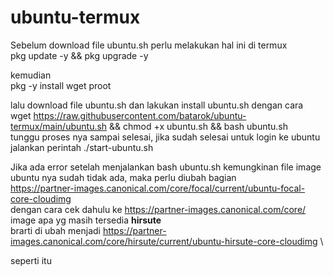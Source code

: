 # ubuntu-termux
Sebelum download file ubuntu.sh perlu melakukan hal ini di termux \
pkg update -y && pkg upgrade -y

kemudian \
pkg -y install wget proot

lalu download file ubuntu.sh dan lakukan install ubuntu.sh dengan cara \
wget https://raw.githubusercontent.com/batarok/ubuntu-termux/main/ubuntu.sh && chmod +x ubuntu.sh && bash ubuntu.sh \
tunggu proses nya sampai selesai, jika sudah selesai untuk login ke ubuntu jalankan perintah ./start-ubuntu.sh

Jika ada error setelah menjalankan bash ubuntu.sh kemungkinan file image ubuntu nya sudah tidak ada, maka perlu diubah bagian \
https://partner-images.canonical.com/core/focal/current/ubuntu-focal-core-cloudimg \
dengan cara cek dahulu ke https://partner-images.canonical.com/core/ image apa yg masih tersedia <b>hirsute</b> \
brarti di ubah menjadi https://partner-images.canonical.com/core/hirsute/current/ubuntu-hirsute-core-cloudimg \

seperti itu
